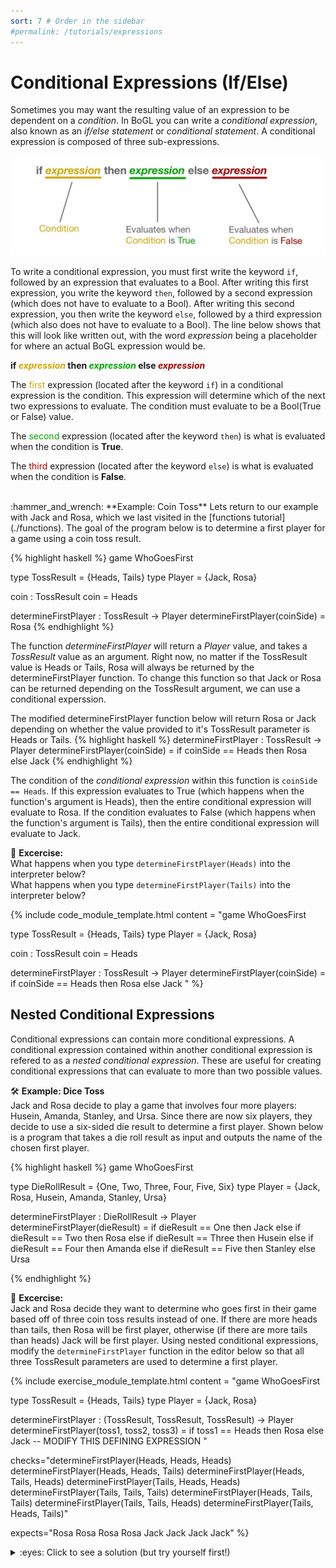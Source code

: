 ```yaml
---
sort: 7 # Order in the sidebar
#permalink: /tutorials/expressions
---
```

 
# Conditional Expressions (If/Else)

Sometimes you may want the resulting value of an expression to be dependent on a *condition*.
In BoGL you can write a *conditional expression*, also known as an *if/else statement* or *conditional statement*.
A conditional expression is composed of three sub-expressions.

![conditional expression anatomy](../imgs/conditional_logic-conditional-expression-anatomy.jpg)

To write a conditional expression, you must first write the keyword `if`, followed by an expression that evaluates to a Bool.
After writing this first expression, you write the keyword `then`, followed by a second expression (which does not have to evaluate to a Bool).
After writing this second expression, you then write the keyword `else`, followed by a third expression (which also does not have to evaluate to a Bool). The line below shows that this will look like written out, with the word *expression* being a placeholder for where an actual BoGL expression would be.

**if *<span style="color:#D3A500">expression</span>* then *<span style="color:#00A600">expression</span>* else *<span style="color:#A60000">expression</span>***

The <span style="color:#D3A500">first</span> expression (located after the keyword `if`) in a conditional expression is the condition. This expression will determine which of the next two expressions to evaluate.
The condition must evaluate to be a Bool(True or False) value.

The <span style="color:#00A600">second</span> expression (located after the keyword `then`) is what is evaluated when the condition is **True**.

The <span style="color:#A60000">third</span> expression (located after the keyword `else`) is what is evaluated when the condition is **False**.


<br/>
:hammer_and_wrench: **Example: Coin Toss**  
Lets return to our example with Jack and Rosa, which we last visited in the [functions tutorial](./functions).  
The goal of the program below is to determine a first player for a game using a coin toss result.

{% highlight haskell %}
game WhoGoesFirst

type TossResult = {Heads, Tails}
type Player = {Jack, Rosa}

coin : TossResult
coin = Heads

determineFirstPlayer : TossResult -> Player
determineFirstPlayer(coinSide) = Rosa
{% endhighlight %}

The function *determineFirstPlayer* will return a *Player* value, and takes a *TossResult* value as an argument. Right now, no matter if the TossResult value is Heads or Tails, Rosa will always be returned by the determineFirstPlayer function. To change this function so that Jack or Rosa can be returned depending on the TossResult argument, we can use a conditional experssion.

The modified determineFirstPlayer function below will return Rosa or Jack depending on whether the value provided to it's TossResult parameter is Heads or Tails.
{% highlight haskell %}
determineFirstPlayer : TossResult -> Player
determineFirstPlayer(coinSide) = if coinSide == Heads then Rosa else Jack
{% endhighlight %}

The condition of the *conditional expression* within this function is `coinSide == Heads`. If this expression evaluates to True (which happens when the function's argument is Heads), then the entire conditional expression will evaluate to Rosa. If the condition evaluates to False (which happens when the function's argument is Tails), then the entire conditional expression will evaluate to Jack.

:dart: **Excercise:**  
What happens when you type `determineFirstPlayer(Heads)` into the interpreter below?  
What happens when you type `determineFirstPlayer(Tails)` into the interpreter below?

{% include code_module_template.html 
content = "game WhoGoesFirst

type TossResult = {Heads, Tails}
type Player = {Jack, Rosa}

coin : TossResult
coin = Heads

determineFirstPlayer : TossResult -> Player
determineFirstPlayer(coinSide) = if coinSide == Heads then Rosa else Jack
"
%}

## Nested Conditional Expressions

Conditional expressions can contain more conditional expressions.
A conditional expression contained within another conditional expression is refered to as a *nested conditional expression*.
These are useful for creating conditional expressions that can evaluate to more than two possible values.

:hammer_and_wrench: **Example: Dice Toss**  
Jack and Rosa decide to play a game that involves four more players: Husein, Amanda, Stanley, and Ursa. 
Since there are now six players, they decide to use a six-sided die result to determine a first player. 
Shown below is a program that takes a die roll result as input and outputs the name of the chosen first player.

{% highlight haskell %}
game WhoGoesFirst

type DieRollResult = {One, Two, Three, Four, Five, Six}
type Player = {Jack, Rosa, Husein, Amanda, Stanley, Ursa}

determineFirstPlayer : DieRollResult -> Player
determineFirstPlayer(dieResult) = if dieResult == One then Jack
				  else if dieResult == Two then Rosa
				  else if dieResult == Three then Husein
				  else if dieResult == Four then Amanda
				  else if dieResult == Five then Stanley
				  else Ursa

{% endhighlight %}


:dart: **Excercise:**   
Jack and Rosa decide they want to determine who goes first in their game based off of three coin toss results instead of one. 
If there are more heads than tails, then Rosa will be first player, otherwise (if there are more tails than heads) Jack will be first player. 
Using nested conditional expressions, modify the `determineFirstPlayer` function in the editor below so that all three TossResult parameters are used to determine a first player.

{% include exercise_module_template.html
content = "game WhoGoesFirst

type TossResult = {Heads, Tails}
type Player = {Jack, Rosa}

determineFirstPlayer : (TossResult, TossResult, TossResult) -> Player
determineFirstPlayer(toss1, toss2, toss3) =
	if toss1 == Heads then Rosa else Jack -- MODIFY THIS DEFINING EXPRESSION 
"

checks="determineFirstPlayer(Heads, Heads, Heads)
determineFirstPlayer(Heads, Heads, Tails)
determineFirstPlayer(Heads, Tails, Heads)
determineFirstPlayer(Tails, Heads, Heads)
determineFirstPlayer(Tails, Tails, Tails)
determineFirstPlayer(Heads, Tails, Tails)
determineFirstPlayer(Tails, Tails, Heads)
determineFirstPlayer(Tails, Heads, Tails)"

expects="Rosa
Rosa
Rosa
Rosa
Jack
Jack
Jack
Jack"
%}

<details><summary>:eyes: Click to see a solution (but try yourself first!)</summary>
<p>
{% highlight haskell %}
game WhoGoesFirst

type TossResult = {Heads, Tails}
type Player = {Jack, Rosa}

determineFirstPlayer : (TossResult, TossResult, TossResult) -> Player
determineFirstPlayer(toss1, toss2, toss3) =
    if toss1 == Heads then
        if toss2 == Heads then
            Rosa
        else
            if toss3 == Tails then
                Jack
            else
                Rosa
    else
        if toss2 == Tails then
            Jack
        else
            if toss3 == Heads then
                Rosa
            else
                Jack

{% endhighlight %}
</p>
</details>

<br/>
